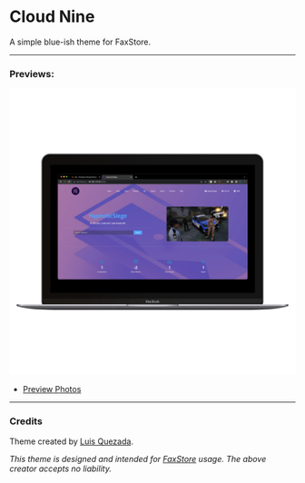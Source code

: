 # Cloud Nine

A simple blue-ish theme for FaxStore.

---

### Previews:

![banner](banner.png)
- [Preview Photos](Preview)

---

### Credits

Theme created by [Luis Quezada](https://quezada.nl).

*This theme is designed and intended for [FaxStore](https://faxes.zone/faxstore) usage. The above creator accepts no liability.*